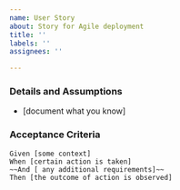 ```yaml
---
name: User Story
about: Story for Agile deployment
title: ''
labels: ''
assignees: ''

---
```


### Details and Assumptions
 * [document what you know]
   
 ### Acceptance Criteria  
   
 ```gherkin
 Given [some context]
 When [certain action is taken]
~~And [ any additional requirements]~~
 Then [the outcome of action is observed]
 ```
